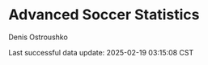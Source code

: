 # Advanced Soccer Statistics
Denis Ostroushko

<!-- gfm -->

Last successful data update: 2025-02-19 03:15:08 CST
